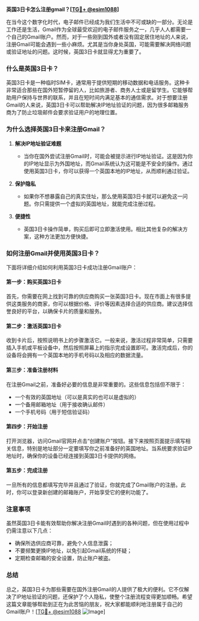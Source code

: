 **英国3日卡怎么注册gmail？[[TG💪+ @esim1088](https://t.me/s/esim1088)]**

在当今这个数字化时代，电子邮件已经成为我们生活中不可或缺的一部分。无论是工作还是生活，Gmail作为全球最受欢迎的电子邮件服务之一，几乎人人都需要一个自己的Gmail账户。然而，对于一些刚到国外或者没有固定居住地址的人来说，注册Gmail可能会遇到一些小麻烦。尤其是当你身处英国，可能需要解决网络问题或验证地址的问题。这时候，英国3日卡就显得尤为重要了。

### 什么是英国3日卡？

英国3日卡是一种临时SIM卡，通常用于提供短期的移动数据和电话服务。这种卡非常适合那些在国外短暂停留的人，比如旅游者、商务人士或是留学生。它能够帮助用户保持与世界的联系，并且在短时间内满足基本的通信需求。对于想要注册Gmail的人来说，英国3日卡可以帮助解决IP地址验证的问题，因为很多邮箱服务商为了防止垃圾邮件会要求验证用户的地理位置。

### 为什么选择英国3日卡来注册Gmail？

1. **解决IP地址验证难题**
   - 当你在国外尝试注册Gmail时，可能会被提示进行IP地址验证。这是因为你的IP地址显示为外国地址，而Gmail系统认为这可能是不安全的操作。通过使用英国3日卡，你可以获得一个英国本地的IP地址，从而顺利通过验证。
   
2. **保护隐私**
   - 如果你不想暴露自己的真实住址，那么使用英国3日卡就可以避免这一问题。你只需提供一个虚拟的英国地址，就能完成注册过程。

3. **便捷性**
   - 英国3日卡操作简单，购买后即可立即激活使用。相比其他复杂的解决方案，这种方法更加方便快捷。

### 如何注册Gmail并使用英国3日卡？

下面将详细介绍如何利用英国3日卡成功注册Gmail账户：

#### 第一步：购买英国3日卡
首先，你需要在网上找到可靠的供应商购买一张英国3日卡。现在市面上有很多提供这类服务的商家，你可以根据价格、评价等因素选择合适的供应商。建议选择信誉良好的平台，以确保卡片的质量和服务。

#### 第二步：激活英国3日卡
收到卡片后，按照说明书上的步骤激活它。一般来说，激活过程非常简单，只需要插入手机或平板设备中，然后按照屏幕上的指示完成设置即可。激活完成后，你的设备将会拥有一个英国本地的手机号码以及相应的数据流量。

#### 第三步：准备注册材料
在注册Gmail之前，准备好必要的信息是非常重要的。这些信息包括但不限于：
   - 一个有效的英国地址（可以是真实的也可以是虚拟的）
   - 一个备用邮箱地址（用于接收确认邮件）
   - 一个手机号码（用于短信验证码）

#### 第四步：开始注册
打开浏览器，访问Gmail官网并点击“创建账户”按钮。接下来按照页面提示填写相关信息，特别是地址部分一定要填写你之前准备好的英国地址。当系统要求验证IP地址时，确保你的设备已经连接到英国3日卡提供的网络。

#### 第五步：完成注册
一旦所有的信息都填写完毕并且通过了验证，你就完成了Gmail账户的注册。此时，你可以登录新创建的邮箱账户，开始享受它的便利功能了。

### 注意事项

虽然英国3日卡能有效帮助你解决注册Gmail时遇到的各种问题，但在使用过程中仍需注意以下几点：
   - 确保所选供应商可靠，避免个人信息泄露；
   - 不要频繁更换IP地址，以免引起Gmail系统的怀疑；
   - 定期检查邮箱的安全设置，防止账户被盗。

### 总结

总之，英国3日卡为那些需要在国外注册Gmail的人提供了极大的便利。它不仅解决了IP地址验证的问题，还保护了个人隐私，使整个注册流程变得更加顺畅。希望这篇文章能够帮助到正在为此苦恼的朋友，祝大家都能顺利地注册属于自己的Gmail账户！[[TG💪+ @esim1088](https://t.me/s/esim1088) ![Image](https://i.postimg.cc/4NQfJmqS/Snipaste-2025-05-13-00-14-12.png)]